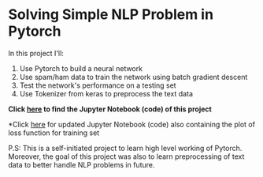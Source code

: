 # Solving Simple NLP Problem in Pytorch

In this project I'll:
1. Use Pytorch to build a neural network
2. Use spam/ham data to train the network using batch gradient descent
3. Test the network's performance on a testing set
4. Use Tokenizer from keras to preprocess the text data  

**Click [here](https://nbviewer.org/github/hussam95/Portfolio/blob/a14b051805e0c9264cedf46e97bc694ec7e35d13/NLP_Using_Pytorch.ipynb) to find the Jupyter Notebook (code) of this project**

*Click [here](https://nbviewer.org/github/hussam95/Portfolio/blob/9ff8bd59117ce11b89112e62fbecc0b6fd8a6bfe/NLP_Using_Pytorch%20%281%29.ipynb) for updated Jupyter Notebook (code) also containing the plot of loss function for training set

P.S: This is a self-initiated project to learn high level working of Pytorch. Moreover, the goal of this project was also to learn preprocessing of text data to better handle NLP problems in future. 
